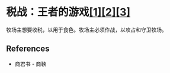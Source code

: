 # 税战：王者的游戏[[1]](./appendices/for-survivors.md)[[2]](./appendices/artificial-cowboy.md)[[3]](./appendices/interstellar-migration.md)

牧场主想要收税，以用于食色。牧场主必须作战，以攻占和守卫牧场。

## References

- 商君书 - 商鞅
